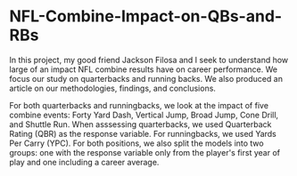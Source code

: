 # NFL-Combine-Impact-on-QBs-and-RBs
In this project, my good friend Jackson Filosa and I seek to understand how large of an impact NFL combine results have on career performance.  We focus our study on quarterbacks and running backs.  We also produced an article on our methodologies, findings, and conclusions.

For both quarterbacks and runningbacks, we look at the impact of five combine events: Forty Yard Dash, Vertical Jump, Broad Jump, Cone Drill, and Shuttle Run.  When asssessing quarterbacks, we used Quarterback Rating (QBR) as the response variable.  For runningbacks, we used Yards Per Carry (YPC).  For both positions, we also split the models into two groups: one with the response variable only from the player's first year of play and one including a career average. 
